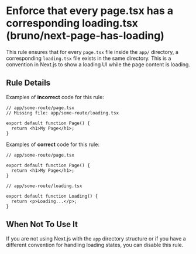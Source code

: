 # Enforce that every page.tsx has a corresponding loading.tsx (bruno/next-page-has-loading)

This rule ensures that for every `page.tsx` file inside the `app/` directory, a corresponding `loading.tsx` file exists in the same directory. This is a convention in Next.js to show a loading UI while the page content is loading.

## Rule Details

Examples of **incorrect** code for this rule:

```tsx
// app/some-route/page.tsx
// Missing file: app/some-route/loading.tsx

export default function Page() {
  return <h1>My Page</h1>;
}
```

Examples of **correct** code for this rule:

```tsx
// app/some-route/page.tsx

export default function Page() {
  return <h1>My Page</h1>;
}
```

```tsx
// app/some-route/loading.tsx

export default function Loading() {
  return <p>Loading...</p>;
}
```

## When Not To Use It

If you are not using Next.js with the `app` directory structure or if you have a different convention for handling loading states, you can disable this rule.
